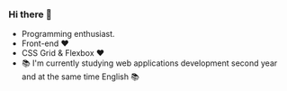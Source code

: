 ### Hi there 👋
- Programming enthusiast. 
- Front-end ♥ 
- CSS Grid & Flexbox ♥
- 📚 I'm currently studying web applications development second year and at the same time English 📚

